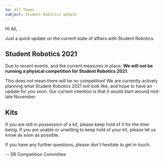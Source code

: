 ```yaml
---
to: All Teams
subject: Student Robotics Update
---
```


Hi All,

Just a quick update on the current state of affairs with Student Robotics.

## Student Robotics 2021

Due to recent events, and the current measures in place, **We will not be running a physical competition for Student Robotics 2021**.

This does not mean there will be no competition! We are currently actively planning what Student Robotics 2021 will look like, and hope to have an update for you soon. Our current intention is that it would start around mid-late November.

## Kits

If you are still in possession of a kit, please keep hold of it for the time being. If you are unable or unwilling to keep hold of your kit, please let us know as soon as possible.

If you have any further questions, please don't hesitate to get in touch.

-- SR Competition Committee

